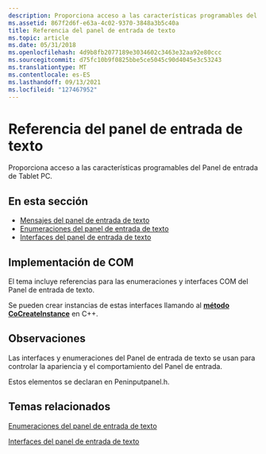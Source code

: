 ```yaml
---
description: Proporciona acceso a las características programables del Panel de entrada de Tablet PC.
ms.assetid: 867f2d6f-e63a-4c02-9370-3848a3b5c40a
title: Referencia del panel de entrada de texto
ms.topic: article
ms.date: 05/31/2018
ms.openlocfilehash: 4d9b8fb2077189e3034602c3463e32aa92e80ccc
ms.sourcegitcommit: d75fc10b9f0825bbe5ce5045c90d4045e3c53243
ms.translationtype: MT
ms.contentlocale: es-ES
ms.lasthandoff: 09/13/2021
ms.locfileid: "127467952"
---
```

# <a name="text-input-panel-reference"></a>Referencia del panel de entrada de texto

Proporciona acceso a las características programables del Panel de entrada de Tablet PC.

## <a name="in-this-section"></a>En esta sección

-   [Mensajes del panel de entrada de texto](tip-messages.md)
-   [Enumeraciones del panel de entrada de texto](text-input-panel-enumerations.md)
-   [Interfaces del panel de entrada de texto](text-input-panel-interfaces.md)

## <a name="com-implementation"></a>Implementación de COM

El tema incluye referencias para las enumeraciones y interfaces COM del Panel de entrada de texto.

Se pueden crear instancias de estas interfaces llamando al [**método CoCreateInstance**](/windows/win32/api/combaseapi/nf-combaseapi-cocreateinstance) en C++.

## <a name="remarks"></a>Observaciones

Las interfaces y enumeraciones del Panel de entrada de texto se usan para controlar la apariencia y el comportamiento del Panel de entrada.

Estos elementos se declaran en Peninputpanel.h.

## <a name="related-topics"></a>Temas relacionados

<dl> <dt>

[Enumeraciones del panel de entrada de texto](text-input-panel-enumerations.md)
</dt> <dt>

[Interfaces del panel de entrada de texto](text-input-panel-interfaces.md)
</dt> </dl>

 

 
